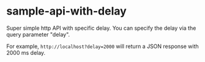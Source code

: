 # sample-api-with-delay

Super simple http API with specific delay. You can specify the delay via the query parameter "delay".

For example, `http://localhost?delay=2000` will return a JSON response with 2000 ms delay.
